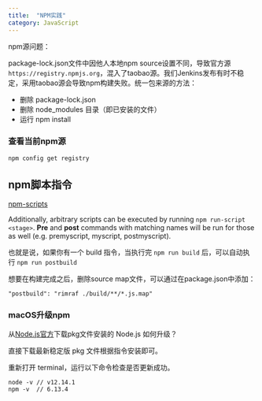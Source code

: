 ```yaml
---
title:  "NPM实践"
category: JavaScript
---
```

npm源问题：

package-lock.json文件中因他人本地npm source设置不同，导致官方源 `https://registry.npmjs.org`，混入了taobao源。我们Jenkins发布有时不稳定，采用taobao源会导致npm构建失败。统一包来源的方法：
- 删除 package-lock.json
- 删除 node_modules 目录（即已安装的文件）
- 运行 npm install

### 查看当前npm源

```bash
npm config get registry
```

<!--more-->

## npm脚本指令

[npm-scripts](https://docs.npmjs.com/misc/scripts)

Additionally, arbitrary scripts can be executed by running `npm run-script <stage>`. **Pre** and **post** commands with matching names will be run for those as well (e.g. premyscript, myscript, postmyscript). 

也就是说，如果你有一个 build 指令，当执行完 `npm run build` 后，可以自动执行 `npm run postbuild`

想要在构建完成之后，删除source map文件，可以通过在package.json中添加：

	"postbuild": "rimraf ./build/**/*.js.map"

### macOS升级npm
从[Node.js官方](https://nodejs.org/zh-cn/)下载pkg文件安装的 Node.js 如何升级？

直接下载最新稳定版 pkg 文件根据指令安装即可。

重新打开 terminal，运行以下命令检查是否更新成功。

    node -v // v12.14.1
    npm -v  // 6.13.4

